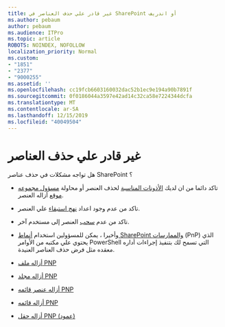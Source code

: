 ```yaml
---
title: غير قادر علي حذف العناصر في SharePoint أو اندريف
ms.author: pebaum
author: pebaum
ms.audience: ITPro
ms.topic: article
ROBOTS: NOINDEX, NOFOLLOW
localization_priority: Normal
ms.custom:
- "1851"
- "2377"
- "9000255"
ms.assetid: ''
ms.openlocfilehash: cc19fcb6603160032dac52b1ec9e194a90b7891f
ms.sourcegitcommit: 0f0186044a3597e42ad14c32ca58e7224344dcfa
ms.translationtype: MT
ms.contentlocale: ar-SA
ms.lasthandoff: 12/15/2019
ms.locfileid: "40049504"
---
```

# <a name="unable-to-delete-items"></a>غير قادر علي حذف العناصر

هل تواجه مشكلات في حذف عناصر SharePoint ؟

- تاكد دائما من ان لديك [الأذونات المناسبة](https://docs.microsoft.com/sharepoint/default-sharepoint-groups) لحذف العنصر أو محاولة [مسؤول مجموعه موقع](https://docs.microsoft.com/sharepoint/customize-sharepoint-site-permissions#add-change-or-remove-a-site-collection-administrator) أزاله العنصر.

- تاكد من عدم وجود اعداد [نهج استبقاء](https://docs.microsoft.com/office365/securitycompliance/retention-policies) علي العنصر.

- تاكد من عدم [سحب](https://support.office.com/article/check-out-check-in-or-discard-changes-to-files-in-a-library-7e2c12a9-a874-4393-9511-1378a700f6de) العنصر إلى مستخدم آخر.

- وأخيرا ، يمكن للمسؤولين استخدام [أنماط SharePoint والممارسات](https://docs.microsoft.com/powershell/sharepoint/sharepoint-pnp/sharepoint-pnp-cmdlets?view=sharepoint-ps#installation) (PnP) الذي يحتوي علي مكتبه من الأوامر PowerShell التي تسمح لك بتنفيذ إجراءات أداره معقده مثل فرض حذف العناصر العنيدة.
- [أزاله ملف PNP](https://docs.microsoft.com/powershell/module/sharepoint-pnp/remove-pnpfile?view=sharepoint-ps)
- [أزاله مجلد PNP](https://docs.microsoft.com/powershell/module/sharepoint-pnp/remove-pnpfolder?view=sharepoint-ps)
- [أزاله عنصر قائمه PNP](https://docs.microsoft.com/powershell/module/sharepoint-pnp/remove-pnplistitem?view=sharepoint-ps)
- [أزاله قائمه PNP](https://docs.microsoft.com/powershell/module/sharepoint-pnp/remove-pnplist?view=sharepoint-ps)
- [أزاله حقل PNP (عمود)](https://docs.microsoft.com/powershell/module/sharepoint-pnp/remove-pnpfield?view=sharepoint-ps)